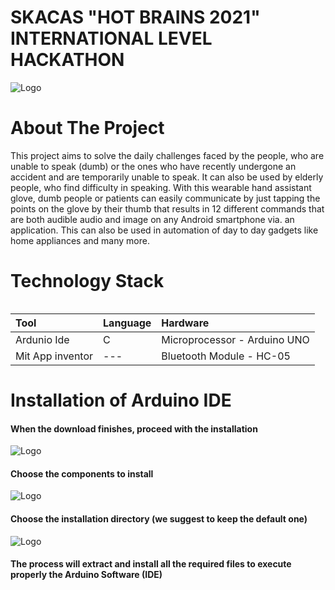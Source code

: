 # SKACAS "HOT BRAINS 2021" INTERNATIONAL LEVEL HACKATHON

![Logo](https://challengepost-s3-challengepost.netdna-ssl.com/photos/production/challenge_thumbnails/001/489/736/datas/medium.png) 


# About The Project
This project aims to solve the daily challenges faced by the people, who are unable to speak (dumb) or the ones who have recently undergone an accident and are temporarily unable to speak. It can also be used by elderly people, who find difficulty in speaking.
With this wearable hand assistant glove, dumb people or patients can easily communicate by just tapping the points on the glove by their thumb that results in 12 different commands that are both audible audio and image on any Android smartphone via. an application. This can also be used in automation of day to day gadgets like home appliances and many more.

# Technology Stack
```
```

|    Tool   |  Language|  Hardware     |
| :-------- | :------- | :------------------------- |
|Ardunio Ide| C |  Microprocessor - Arduino UNO |
|Mit App inventor|  --- | Bluetooth Module - HC-05             |

# Installation of Arduino IDE

#### When the download finishes, proceed with the installation
![Logo](
https://www.arduino.cc/wiki/static/33f20406f68c5707052471d78a90a5c6/9cb4e/DRV_Capture1.png
)
#### Choose the components to install

![Logo](https://www.arduino.cc/wiki/static/12311f50263afe3f12349d932fdeb3f5/9cb4e/DRV_Capture2.png
)

#### Choose the installation directory (we suggest to keep the default one)

 ![Logo](https://www.arduino.cc/wiki/static/02501558f5cba4564376f0bb8adfcf01/ade6e/DRV_Capture3.png
)
#### The process will extract and install all the required files to execute properly the Arduino Software (IDE)

### 
